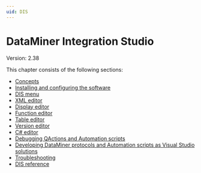 ```yaml
---
uid: DIS
---
```


# DataMiner Integration Studio

Version: 2.38

This chapter consists of the following sections:

- [Concepts](xref:Concepts)
- [Installing and configuring the software](xref:Installing_and_configuring_the_software)
- [DIS menu](xref:DIS_menu)
- [XML editor](xref:XML_editor)
- [Display editor](xref:Display_editor)
- [Function editor](xref:Function_editor)
- [Table editor](xref:Table_editor)
- [Version editor](xref:Version_editor)
- [C# editor](xref:C_editor)
- [Debugging QActions and Automation scripts](xref:Debugging_QActions_and_Automation_scripts)
- [Developing DataMiner protocols and Automation scripts as Visual Studio solutions](xref:Developing_DataMiner_protocols_and_Automation_scripts_as_Visual_Studio_solutions)
- [Troubleshooting](xref:Troubleshooting)
- [DIS reference](xref:DIS_reference)
